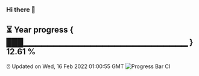 ### Hi there 👋
⏳ Year progress { ███▁▁▁▁▁▁▁▁▁▁▁▁▁▁▁▁▁▁▁▁▁▁▁▁▁▁▁ } 12.61 %
---
⏰ Updated on Wed, 16 Feb 2022 01:00:55 GMT
![Progress Bar CI](https://github.com/liununu/liununu/workflows/Progress%20Bar%20CI/badge.svg)

